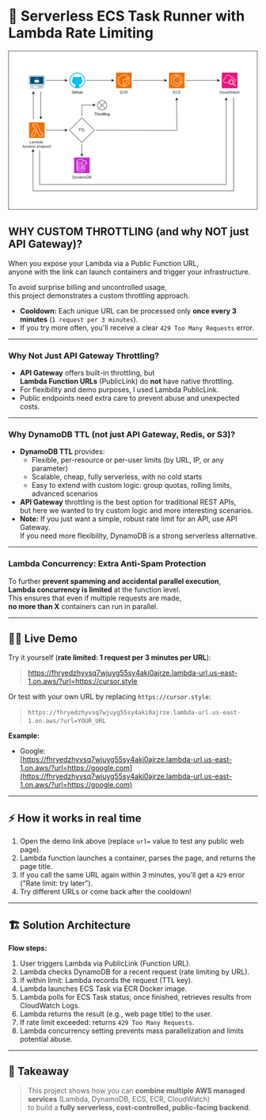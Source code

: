 # 🚀 Serverless ECS Task Runner with Lambda Rate Limiting

![Architecture Diagram](assets/ecs-onetime-parser.png)


## WHY CUSTOM THROTTLING (and why NOT just API Gateway)?

When you expose your Lambda via a Public Function URL,  
anyone with the link can launch containers and trigger your infrastructure.

To avoid surprise billing and uncontrolled usage,  
this project demonstrates a custom throttling approach.

- **Cooldown:** Each unique URL can be processed only **once every 3 minutes** (`1 request per 3 minutes`).
- If you try more often, you'll receive a clear `429 Too Many Requests` error.

---

### Why Not Just API Gateway Throttling?

- **API Gateway** offers built-in throttling, but  
  **Lambda Function URLs** (PublicLink) do **not** have native throttling.
- For flexibility and demo purposes, I used Lambda PublicLink.
- Public endpoints need extra care to prevent abuse and unexpected costs.

---

### Why DynamoDB TTL (not just API Gateway, Redis, or S3)?

- **DynamoDB TTL** provides:
  - Flexible, per-resource or per-user limits (by URL, IP, or any parameter)
  - Scalable, cheap, fully serverless, with no cold starts
  - Easy to extend with custom logic: group quotas, rolling limits, advanced scenarios
- **API Gateway** throttling is the best option for traditional REST APIs,  
  but here we wanted to try custom logic and more interesting scenarios.
- **Note:** If you just want a simple, robust rate limit for an API, use API Gateway.  
  If you need more flexibility, DynamoDB is a strong serverless alternative.

---

### Lambda Concurrency: Extra Anti-Spam Protection

To further **prevent spamming and accidental parallel execution**,  
**Lambda concurrency is limited** at the function level.  
This ensures that even if multiple requests are made,  
**no more than X** containers can run in parallel.

---

## 🏃‍♂️ Live Demo

Try it yourself (**rate limited: 1 request per 3 minutes per URL**):

> https://fhryedzhyvsq7wjuyg55sy4aki0ajrze.lambda-url.us-east-1.on.aws/?url=https://cursor.style

Or test with your own URL by replacing `https://cursor.style`:

> `https://fhryedzhyvsq7wjuyg55sy4aki0ajrze.lambda-url.us-east-1.on.aws/?url=YOUR_URL`

**Example:**

- Google:  
  [https://fhryedzhyvsq7wjuyg55sy4aki0ajrze.lambda-url.us-east-1.on.aws/?url=https://google.com](https://fhryedzhyvsq7wjuyg55sy4aki0ajrze.lambda-url.us-east-1.on.aws/?url=https://google.com)

---

## ⚡️ How it works in real time

1. Open the demo link above (replace `url=` value to test any public web page).
2. Lambda function launches a container, parses the page, and returns the page title.
3. If you call the same URL again within 3 minutes, you'll get a `429` error ("Rate limit: try later").
4. Try different URLs or come back after the cooldown!

---

## 🏗️ Solution Architecture

**Flow steps:**
1. User triggers Lambda via PublicLink (Function URL).
2. Lambda checks DynamoDB for a recent request (rate limiting by URL).
3. If within limit: Lambda records the request (TTL key).
4. Lambda launches ECS Task via ECR Docker image.
5. Lambda polls for ECS Task status; once finished, retrieves results from CloudWatch Logs.
6. Lambda returns the result (e.g., web page title) to the user.
7. If rate limit exceeded: returns `429 Too Many Requests`.
8. Lambda concurrency setting prevents mass parallelization and limits potential abuse.

---

## 📝 Takeaway

> This project shows how you can **combine multiple AWS managed services** (Lambda, DynamoDB, ECS, ECR, CloudWatch)  
> to build a **fully serverless, cost-controlled, public-facing backend**.  
